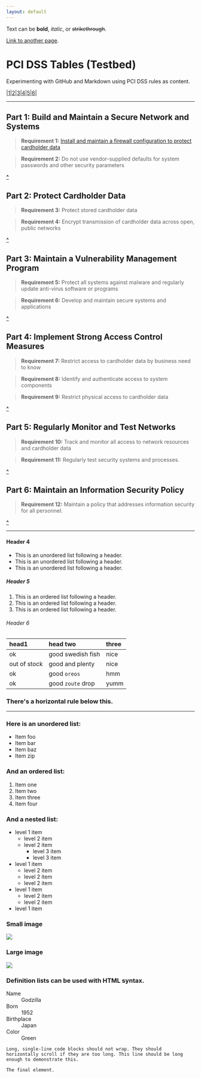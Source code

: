 ```yaml
---
layout: default
---
```


Text can be **bold**, _italic_, or ~~strikethrough~~.

[Link to another page](Pages/another-page).



# <a name="Top"></a>[](#header-1)PCI DSS Tables (Testbed)

Experimenting with GitHub and Markdown using PCI DSS rules as content.

|[1](#Part-1)|[2](#Part-2)|[3](#Part-3)|[4](#Part-4)|[5](#Part-5)|[6](#Part-6)|

* * *

## <a name="Part-1"></a>Part 1: Build and Maintain a Secure Network and Systems

>**Requirement 1:** [Install and maintain a firewall configuration to protect cardholder data](Pages/Req_1)

>**Requirement 2:** Do not use vendor-supplied defaults for system passwords and other security parameters

[**^**](#Top)


## <a name="Part-2"></a>Part 2: Protect Cardholder Data

>**Requirement 3:** Protect stored cardholder data

>**Requirement 4:** Encrypt transmission of cardholder data across open, public networks

[**^**](#Top)

## <a name="Part-3"></a>Part 3: Maintain a Vulnerability Management Program

>**Requirement 5:** Protect all systems against malware and regularly update anti-virus software or programs

>**Requirement 6:** Develop and maintain secure systems and applications

[**^**](#Top)

## <a name="Part-4"></a>Part 4: Implement Strong Access Control Measures

>**Requirement 7:** Restrict access to cardholder data by business need to know

>**Requirement 8:** Identify and authenticate access to system components

>**Requirement 9:** Restrict physical access to cardholder data

[**^**](#Top)

## <a name="Part-5"></a>Part 5: Regularly Monitor and Test Networks

>**Requirement 10:** Track and monitor all access to network resources and cardholder data

>**Requirement 11:** Regularly test security systems and processes.

[**^**](#Top)

## <a name="Part-6"></a>Part 6: Maintain an Information Security Policy

>**Requirement 12:** Maintain a policy that addresses information security for all personnel.

[**^**](#Top)

* * *

#### [](#header-4)Header 4

*   This is an unordered list following a header.
*   This is an unordered list following a header.
*   This is an unordered list following a header.

##### [](#header-5)Header 5

1.  This is an ordered list following a header.
2.  This is an ordered list following a header.
3.  This is an ordered list following a header.

###### [](#header-6)Header 6

| head1        | head two          | three |
|:-------------|:------------------|:------|
| ok           | good swedish fish | nice  |
| out of stock | good and plenty   | nice  |
| ok           | good `oreos`      | hmm   |
| ok           | good `zoute` drop | yumm  |

### There's a horizontal rule below this.

* * *

### Here is an unordered list:

*   Item foo
*   Item bar
*   Item baz
*   Item zip

### And an ordered list:

1.  Item one
1.  Item two
1.  Item three
1.  Item four

### And a nested list:

- level 1 item
  - level 2 item
  - level 2 item
    - level 3 item
    - level 3 item
- level 1 item
  - level 2 item
  - level 2 item
  - level 2 item
- level 1 item
  - level 2 item
  - level 2 item
- level 1 item

### Small image

![](https://assets-cdn.github.com/images/icons/emoji/octocat.png)

### Large image

![](https://guides.github.com/activities/hello-world/branching.png)


### Definition lists can be used with HTML syntax.

<dl>
<dt>Name</dt>
<dd>Godzilla</dd>
<dt>Born</dt>
<dd>1952</dd>
<dt>Birthplace</dt>
<dd>Japan</dd>
<dt>Color</dt>
<dd>Green</dd>
</dl>

```
Long, single-line code blocks should not wrap. They should horizontally scroll if they are too long. This line should be long enough to demonstrate this.
```

```
The final element.
```
